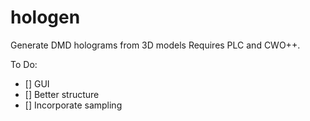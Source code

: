 # hologen
Generate DMD holograms from 3D models
Requires PLC and CWO++.

To Do:
- [] GUI
- [] Better structure
- [] Incorporate sampling
